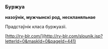 ### Буржуа
**назоўнік, мужчынскі род, нескланяльнае**

Прадстаўнік класа буржуазіі.

<a rel="author">[http://rv-blr.com/](http://rv-blr.com/slounik.jsp?letterId=0&maskId=0&pageId=441)</a>
